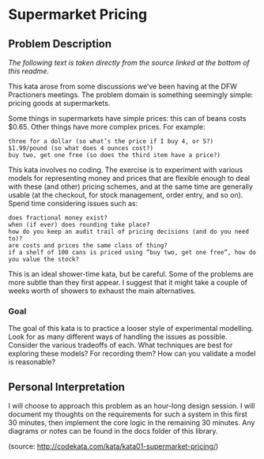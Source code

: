 # Supermarket Pricing

## Problem Description

*The following text is taken directly from the source linked at the bottom of this readme.*

This kata arose from some discussions we’ve been having at the DFW Practioners meetings. The problem domain is something seemingly simple: pricing goods at supermarkets.

Some things in supermarkets have simple prices: this can of beans costs $0.65. Other things have more complex prices. For example:

    three for a dollar (so what’s the price if I buy 4, or 5?)
    $1.99/pound (so what does 4 ounces cost?)
    buy two, get one free (so does the third item have a price?)

This kata involves no coding. The exercise is to experiment with various models for representing money and prices that are flexible enough to deal with these (and other) pricing schemes, and at the same time are generally usable (at the checkout, for stock management, order entry, and so on). Spend time considering issues such as:

    does fractional money exist?
    when (if ever) does rounding take place?
    how do you keep an audit trail of pricing decisions (and do you need to)?
    are costs and prices the same class of thing?
    if a shelf of 100 cans is priced using “buy two, get one free”, how do you value the stock?

This is an ideal shower-time kata, but be careful. Some of the problems are more subtle than they first appear. I suggest that it might take a couple of weeks worth of showers to exhaust the main alternatives.

### Goal

The goal of this kata is to practice a looser style of experimental modelling. Look for as many different ways of handling the issues as possible. Consider the various tradeoffs of each. What techniques are best for exploring these models? For recording them? How can you validate a model is reasonable?

## Personal Interpretation

I will choose to approach this problem as an hour-long design session. I will document my thoughts on the requirements for such 
a system in this first 30 minutes, then implement the core logic in the remaining 30 minutes. Any diagrams or notes can be found 
in the docs folder of this library.

(source: http://codekata.com/kata/kata01-supermarket-pricing/)
